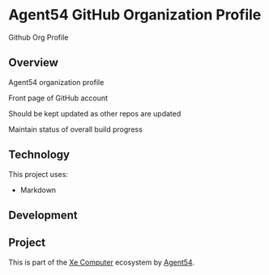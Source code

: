 # Agent54 GitHub Organization Profile

Github Org Profile

## Overview

Agent54 organization profile

Front page of GitHub account

Should be kept updated as other repos are updated

Maintain status of overall build progress

## Technology

This project uses:
- Markdown

## Development


## Project

This is part of the [Xe Computer](https://github.com/Agent54/xe-computer) ecosystem by [Agent54](https://github.com/Agent54).
